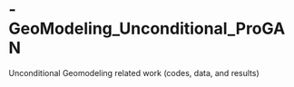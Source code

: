 # -GeoModeling_Unconditional_ProGAN
Unconditional Geomodeling related work (codes, data, and results)

